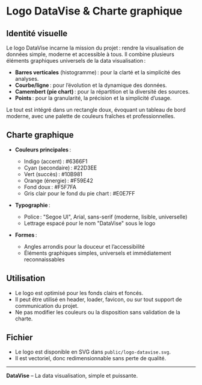 # Logo DataVise & Charte graphique

## Identité visuelle

Le logo DataVise incarne la mission du projet : rendre la visualisation de données simple, moderne et accessible à tous. Il combine plusieurs éléments graphiques universels de la data visualisation :

- **Barres verticales** (histogramme) : pour la clarté et la simplicité des analyses.
- **Courbe/ligne** : pour l’évolution et la dynamique des données.
- **Camembert (pie chart)** : pour la répartition et la diversité des sources.
- **Points** : pour la granularité, la précision et la simplicité d’usage.

Le tout est intégré dans un rectangle doux, évoquant un tableau de bord moderne, avec une palette de couleurs fraîches et professionnelles.

## Charte graphique

- **Couleurs principales** :

  - Indigo (accent) : #6366F1
  - Cyan (secondaire) : #22D3EE
  - Vert (succès) : #10B981
  - Orange (énergie) : #F59E42
  - Fond doux : #F5F7FA
  - Gris clair pour le fond du pie chart : #E0E7FF

- **Typographie** :

  - Police : "Segoe UI", Arial, sans-serif (moderne, lisible, universelle)
  - Lettrage espacé pour le nom "DataVise" sous le logo

- **Formes** :
  - Angles arrondis pour la douceur et l’accessibilité
  - Éléments graphiques simples, universels et immédiatement reconnaissables

## Utilisation

- Le logo est optimisé pour les fonds clairs et foncés.
- Il peut être utilisé en header, loader, favicon, ou sur tout support de communication du projet.
- Ne pas modifier les couleurs ou la disposition sans validation de la charte.

## Fichier

- Le logo est disponible en SVG dans `public/logo-datavise.svg`.
- Il est vectoriel, donc redimensionnable sans perte de qualité.

---

**DataVise** – La data visualisation, simple et puissante.
